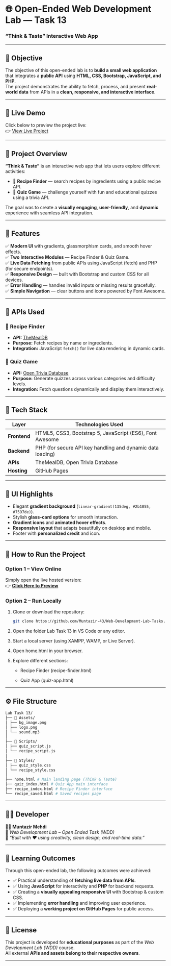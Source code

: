 # 🌐 Open-Ended Web Development Lab — Task 13  
### **“Think & Taste” Interactive Web App**

---

## 🎯 **Objective**
The objective of this open-ended lab is to **build a small web application** that integrates a **public API** using **HTML, CSS, Bootstrap, JavaScript, and PHP**.  
The project demonstrates the ability to fetch, process, and present **real-world data** from APIs in a **clean, responsive, and interactive interface**.

---

## 🔗 Live Demo

Click below to preview the project live:  
👉 [View Live Project](https://muntazir-43.github.io/Web-Development-Lab-Tasks/Lab%20Task%2013/home.html)  

---

## 🧠 **Project Overview**

**“Think & Taste”** is an interactive web app that lets users explore different activities:
- 🍲 **Recipe Finder** — search recipes by ingredients using a public recipe API.  
- 🧩 **Quiz Game** — challenge yourself with fun and educational quizzes using a trivia API.  

The goal was to create a **visually engaging**, **user-friendly**, and **dynamic** experience with seamless API integration.

---

## 🚀 **Features**
✅ **Modern UI** with gradients, glassmorphism cards, and smooth hover effects.  
✅ **Two Interactive Modules** — Recipe Finder & Quiz Game.  
✅ **Live Data Fetching** from public APIs using JavaScript (fetch) and PHP (for secure endpoints).  
✅ **Responsive Design** — built with Bootstrap and custom CSS for all devices.  
✅ **Error Handling** — handles invalid inputs or missing results gracefully.  
✅ **Simple Navigation** — clear buttons and icons powered by Font Awesome.  

---

## 🔌 **APIs Used**

### 🍴 **Recipe Finder**
- **API:** [TheMealDB](https://www.themealdb.com/api.php)  
- **Purpose:** Fetch recipes by name or ingredients.  
- **Integration:** JavaScript `fetch()` for live data rendering in dynamic cards.  

### 🧠 **Quiz Game**
- **API:** [Open Trivia Database](https://opentdb.com/api_config.php)  
- **Purpose:** Generate quizzes across various categories and difficulty levels.  
- **Integration:** Fetch questions dynamically and display them interactively.  

---

## 🧩 **Tech Stack**

| Layer | Technologies Used |
|-------|--------------------|
| **Frontend** | HTML5, CSS3, Bootstrap 5, JavaScript (ES6), Font Awesome |
| **Backend** | PHP (for secure API key handling and dynamic data loading) |
| **APIs** | TheMealDB, Open Trivia Database |
| **Hosting** | GitHub Pages |

---

## 📱 **UI Highlights**
- Elegant **gradient background** (`linear-gradient(135deg, #2b1055, #7597de)`).
- Stylish **glass-card options** for smooth interaction.
- **Gradient icons** and **animated hover effects**.
- **Responsive layout** that adapts beautifully on desktop and mobile.
- Footer with **personalized credit** and icon.

---

## 🧭 **How to Run the Project**

### **Option 1 – View Online**
Simply open the live hosted version:  
👉 [**Click Here to Preview**](https://muntazir-43.github.io/Web-Development-Lab-Tasks/Lab%20Task%2013/home.html)

### **Option 2 – Run Locally**
1. Clone or download the repository:  
   ```bash
   git clone https://github.com/Muntazir-43/Web-Development-Lab-Tasks.git
   ```

2. Open the folder Lab Task 13 in VS Code or any editor.

3. Start a local server (using XAMPP, WAMP, or Live Server).

4. Open home.html in your browser.

5. Explore different sections:

   - Recipe Finder (recipe-finder.html)

   - Quiz App (quiz-app.html)

---

## ⚙️ **File Structure**
```bash
Lab Task 13/
├── 📁 Assets/
│ ├── bg_image.png
│ ├── logo.png
│ └── sound.mp3
│
├── 📁 Scripts/
│ ├── quiz_script.js
│ └── recipe_script.js
│
├── 📁 Styles/
│ ├── quiz_style.css
│ └── recipe_style.css
│
├── home.html # Main landing page (Think & Taste)
├── quiz_index.html # Quiz App main interface
├── recipe_index.html # Recipe Finder interface
└── recipe_saved.html # Saved recipes page
```

---

## 🧑‍💻 **Developer**

👨‍🎨 **Muntazir Mehdi**  
📍 *Web Development Lab – Open Ended Task (WDD)*  
💬 *“Built with ❤️ using creativity, clean design, and real-time data.”*

---

## 🏁 **Learning Outcomes**

Through this open-ended lab, the following outcomes were achieved:

- ✅ Practical understanding of **fetching live data from APIs**.  
- ✅ Using **JavaScript** for interactivity and **PHP** for backend requests.  
- ✅ Creating a **visually appealing responsive UI** with Bootstrap & custom CSS.  
- ✅ Implementing **error handling** and improving user experience.  
- ✅ Deploying a **working project on GitHub Pages** for public access.

---

## 📜 **License**

This project is developed for **educational purposes** as part of the *Web Development Lab (WDD)* course.  
All external **APIs and assets belong to their respective owners**.

---

